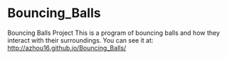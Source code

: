 Bouncing_Balls
==============

Bouncing Balls Project
This is a program of bouncing balls and how they interact with their surroundings. 
You can see it at: http://azhou16.github.io/Bouncing_Balls/
